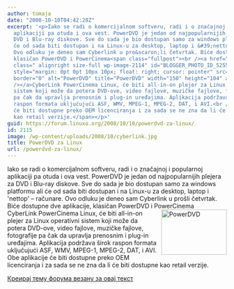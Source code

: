 ```yaml
---
author: tomaja
date: "2008-10-10T04:42:28Z"
excerpt: '<p>Iako se radi o komercijalnom softveru, radi i o značajnoj i popularnoj
  aplikaciji pa otuda i ova vest. PowerDVD je jedan od najpopularnijih plejera za
  DVD i Blu-ray diskove. Sve do sada je bio dostupan samo za windows platformu ali
  će od sada biti dostupan i na Linux-u za desktop, laptop i &#39;nettop&#39; - računare.
  Ovo odluku je deneo sam Cyberlink u pro&scaron;li četvrtak. Biće dostupne dve aplikacije,
  klasičan PowerDVD i PowerCinema<span class="fullpost"><br /><a href="http://4.bp.blogspot.com/_Ph6zHAIRw9M/SO7t27YQlSI/AAAAAAAAAPQ/oSWQ8wJRz2g/s1600-h/cyberlink_270x187.jpg"><img
  class=" alignright size-full wp-image-2114" id="BLOGGER_PHOTO_ID_5255399343096108322"
  style="margin: 0pt 0pt 10px 10px; float: right; cursor: pointer" src="https://linuxo.org/wp-content/uploads/2008/10/cyberlink.jpg"
  border="0" alt="PowerDVD" title="PowerDVD" width="150" height="104" align="right"
  /></a>CyberLink PowerCinema Linux, će biti all-in-on plejer za Linux operativni
  sistem koji može da potera DVD-ove, video fajlove, muzičke fajlove, fotografije
  pa čak da upravlja prenosnim i plug-in uređajima. Aplikacija podržava &scaron;irok
  raspon formata uključujući ASF, WMV, MPEG-1, MPEG-2, DAT, i AVI.<br />Obe aplikacije
  će biti dostupne preko OEM licenciranja i za sada se ne zna da li će biti dostupne
  kao retail verzije.</span></p>'
guid: https://forum.linuxo.org/2008/10/10/powerdvd-za-linux/
id: 2115
image: /wp-content/uploads/2008/10/cyberlink.jpg
title: PowerDVD za Linux
url: /powerdvd-za-linux/
---
```

Iako se radi o komercijalnom softveru, radi i o značajnoj i popularnoj aplikaciji pa otuda i ova vest. PowerDVD je jedan od najpopularnijih plejera za DVD i Blu-ray diskove. Sve do sada je bio dostupan samo za windows platformu ali će od sada biti dostupan i na Linux-u za desktop, laptop i 'nettop' &#8211; računare. Ovo odluku je deneo sam Cyberlink u pro&scaron;li četvrtak. Biće dostupne dve aplikacije, klasičan PowerDVD i PowerCinema<span class="fullpost"><br /><a href="http://4.bp.blogspot.com/_Ph6zHAIRw9M/SO7t27YQlSI/AAAAAAAAAPQ/oSWQ8wJRz2g/s1600-h/cyberlink_270x187.jpg"><img class=" alignright size-full wp-image-2114" id="BLOGGER_PHOTO_ID_5255399343096108322" style="margin: 0pt 0pt 10px 10px; float: right; cursor: pointer" src="https://linuxo.org/wp-content/uploads/2008/10/cyberlink.jpg" border="0" alt="PowerDVD" title="PowerDVD" width="150" height="104" align="right" /></a>CyberLink PowerCinema Linux, će biti all-in-on plejer za Linux operativni sistem koji može da potera DVD-ove, video fajlove, muzičke fajlove, fotografije pa čak da upravlja prenosnim i plug-in uređajima. Aplikacija podržava &scaron;irok raspon formata uključujući ASF, WMV, MPEG-1, MPEG-2, DAT, i AVI.<br />Obe aplikacije će biti dostupne preko OEM licenciranja i za sada se ne zna da li će biti dostupne kao retail verzije.</span>

<!--break-->

[Креирај тему форума везану за овај текст](https://linuxo.org/nova-tema-na-forumu/?se_pid=2115)